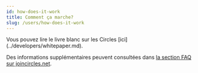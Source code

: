 ```yaml
---
id: how-does-it-work
title: Comment ça marche?
slug: /users/how-does-it-work
---
```


Vous pouvez lire le livre blanc sur les Circles [ici] (../developers/whitepaper.md).

Des informations supplémentaires peuvent consultées dans [la section FAQ sur joincircles.net](https://joincircles.net/faq).
